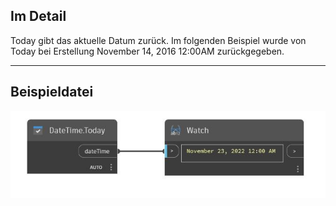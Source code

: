 ## Im Detail
Today gibt das aktuelle Datum zurück. Im folgenden Beispiel wurde von Today bei Erstellung November 14, 2016 12:00AM zurückgegeben.
___
## Beispieldatei

![Today](./DSCore.DateTime.Today_img.jpg)

